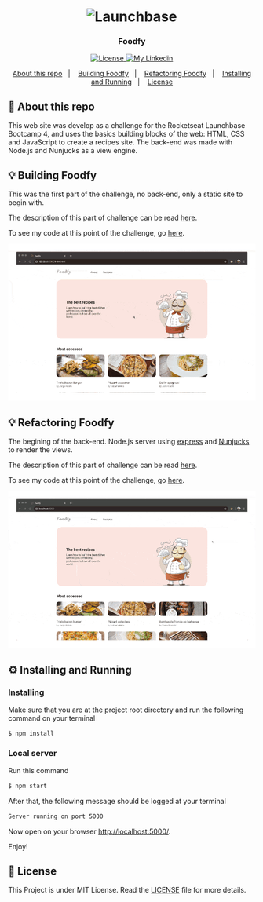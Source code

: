 <h1 align="center">
    <img alt="Launchbase" src="https://storage.googleapis.com/golden-wind/bootcamp-launchbase/logo.png" width="400px" />
</h1>

<h3 align="center">
  Foodfy
</h3>

<p align="center">

  <a href="/LICENSE" >
    <img alt="License" src="https://img.shields.io/badge/license-MIT-%23F8952D">
  </a>

  <a href="https://www.https://www.linkedin.com/in/italoteix/" >
    <img alt="My Linkedin" src="https://img.shields.io/badge/-italoteix-%230077B5?style=social&logo=linkedin">
  </a>
</p>

<p align="center">
  <a href="#rocket-about-this-repo">About this repo</a>&nbsp;&nbsp;&nbsp;|&nbsp;&nbsp;&nbsp;
  <a href="#bulb-building-foodfy">Building Foodfy</a>&nbsp;&nbsp;&nbsp;|&nbsp;&nbsp;&nbsp;
  <a href="#bulb-refactoring-foodfy">Refactoring Foodfy</a>&nbsp;&nbsp;&nbsp;|&nbsp;&nbsp;&nbsp;
  <a href="#gear-installing-and-running">Installing and Running</a>&nbsp;&nbsp;&nbsp;|&nbsp;&nbsp;&nbsp;
  <a href="#memo-license">License</a>
</p>

## :rocket: About this repo

This web site was develop as a challenge for the Rocketseat Launchbase Bootcamp 4, and uses the basics building blocks of the web: HTML, CSS and JavaScript to create a recipes site. The back-end was made with Node.js and Nunjucks as a view engine.

## :bulb: Building Foodfy

This was the first part of the challenge, no back-end, only a static site to begin with.

The description of this part of challenge can be read [here](https://github.com/Rocketseat/bootcamp-launchbase-desafios-02/blob/master/desafios/02-foodfy.md).

To see my code at this point of the challenge, go [here](https://github.com/italoteix/foodfy/tree/challenge-2).

<p align="center">
  <img alt="foodfy" src="demo/challenge-2.gif" width="600px">
</p>

## :bulb: Refactoring Foodfy

The begining of the back-end. Node.js server using [express](https://expressjs.com/) and [Nunjucks](https://mozilla.github.io/nunjucks/) to render the views.

The description of this part of challenge can be read [here](https://github.com/Rocketseat/bootcamp-launchbase-desafios-03/blob/master/desafios/03-refatorando-foodfy.md).

To see my code at this point of the challenge, go [here](https://github.com/italoteix/foodfy/tree/challenge-3).

<p align="center">
  <img alt="challenge-3" src="demo/challenge-3.gif" width="600px" />
</p>

## :gear: Installing and Running

### Installing

Make sure that you are at the project root directory and run the following command on your terminal

```bash
$ npm install
```

### Local server

Run this command

```bash
$ npm start
```

After that, the following message should be logged at your terminal

```bash
Server running on port 5000
```

Now open on your browser [http://localhost:5000/](http://localhost:5000/).

Enjoy!

## :memo: License

This Project is under MIT License. Read the [LICENSE](./LICENSE) file for more details.
